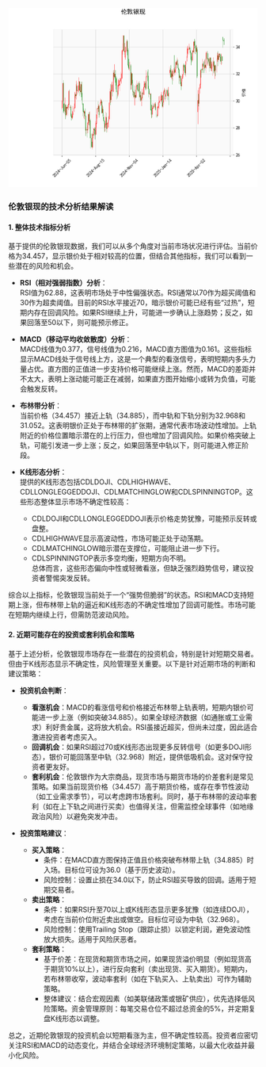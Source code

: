 ![图](SPTAGUSDOZ.png)

### 伦敦银现的技术分析结果解读

#### 1. 整体技术指标分析
基于提供的伦敦银现数据，我们可以从多个角度对当前市场状况进行评估。当前价格为34.457，显示银价处于相对较高的位置，但结合其他指标，我们可以看到一些潜在的风险和机会。

- **RSI（相对强弱指数）分析**：  
  RSI值为62.88，这表明市场处于中性偏强状态。RSI通常以70作为超买阈值和30作为超卖阈值。目前的RSI水平接近70，暗示银价可能已经有些“过热”，短期内存在回调风险。如果RSI继续上升，可能进一步确认上涨趋势；反之，如果回落至50以下，则可能预示修正。

- **MACD（移动平均收敛散度）分析**：  
  MACD线值为0.377，信号线值为0.216，MACD直方图值为0.161。这些指标显示MACD线处于信号线上方，这是一个典型的看涨信号，表明短期内多头力量占优。直方图的正值进一步支持价格可能继续上涨。然而，MACD的差距并不太大，表明上涨动能可能正在减弱，如果直方图开始缩小或转为负值，可能会触发反转。

- **布林带分析**：  
  当前价格（34.457）接近上轨（34.885），而中轨和下轨分别为32.968和31.052。这表明银价正处于布林带的扩张期，通常代表市场波动性增加。上轨附近的价格位置暗示潜在的上行压力，但也增加了回调风险。如果价格突破上轨，可能引发进一步上涨；反之，如果回落至中轨以下，则可能进入修正阶段。

- **K线形态分析**：  
  提供的K线形态包括CDLDOJI、CDLHIGHWAVE、CDLLONGLEGGEDDOJI、CDLMATCHINGLOW和CDLSPINNINGTOP。这些形态整体显示市场不确定性较高：  
  - CDLDOJI和CDLLONGLEGGEDDOJI表示价格走势犹豫，可能预示反转或盘整。  
  - CDLHIGHWAVE显示高波动性，市场可能正处于动荡期。  
  - CDLMATCHINGLOW暗示潜在支撑位，可能阻止进一步下行。  
  - CDLSPINNINGTOP表示多空均衡，短期方向不明。  
  总体而言，这些形态偏向中性或轻微看涨，但缺乏强烈趋势信号，建议投资者警惕突发反转。

综合以上指标，伦敦银现当前处于一个“强势但脆弱”的状态。RSI和MACD支持短期上涨，但布林带上轨的逼近和K线形态的不确定性增加了回调可能性。市场可能在短期内继续上行，但需防范波动风险。

#### 2. 近期可能存在的投资或套利机会和策略
基于上述分析，伦敦银现市场存在一些潜在的投资机会，特别是针对短期交易者。但由于K线形态显示不确定性，风险管理至关重要。以下是针对近期市场的判断和建议策略：

- **投资机会判断**：  
  - **看涨机会**：MACD的看涨信号和价格接近布林带上轨表明，短期内银价可能进一步上涨（例如突破34.885）。如果全球经济数据（如通胀或工业需求）利好贵金属，这将放大机会。RSI虽接近超买，但尚未过度，因此适合激进投资者考虑买入。  
  - **回调机会**：如果RSI超过70或K线形态出现更多反转信号（如更多DOJI形态），银价可能回落至中轨（32.968）附近，提供低吸机会。这对保守投资者更友好。  
  - **套利机会**：伦敦银作为大宗商品，现货市场与期货市场的价差套利是常见策略。如果当前现货价格（34.457）高于期货价格，或存在季节性波动（如工业需求季节），可以考虑跨市场套利。同时，基于布林带的波动率套利（如在上下轨之间进行买卖）也值得关注，但需监控全球事件（如地缘政治风险）以避免突发冲击。

- **投资策略建议**：  
  - **买入策略**：  
    - 条件：在MACD直方图保持正值且价格突破布林带上轨（34.885）时入场。目标位可设为36.0（基于历史波动）。  
    - 风险控制：设置止损在34.0以下，防止RSI超买导致的回调。适用于短期交易者。  
  - **卖出策略**：  
    - 条件：如果RSI升至70以上或K线形态显示更多犹豫（如连续DOJI），考虑在当前价位附近卖出或做空。目标位可设为中轨（32.968）。  
    - 风险控制：使用Trailing Stop（跟踪止损）以锁定利润，避免波动性放大损失。适用于风险厌恶者。  
  - **套利策略**：  
    - 基于价差：在现货和期货市场之间，如果现货溢价明显（例如现货高于期货10%以上），进行反向套利（卖出现货、买入期货）。短期内，若布林带收窄，波动率套利（如在下轨买入、上轨卖出）可作为辅助策略。  
    - 整体建议：结合宏观因素（如美联储政策或银矿供应），优先选择低风险策略。资金管理原则：每笔交易仓位不超过总资金的5%，并定期复盘K线形态以调整。

总之，近期伦敦银现的投资机会以短期看涨为主，但不确定性较高。投资者应密切关注RSI和MACD的动态变化，并结合全球经济环境制定策略，以最大化收益并最小化风险。